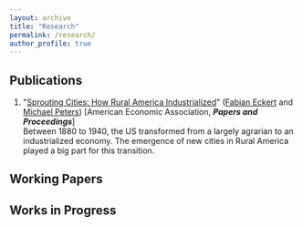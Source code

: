 ```yaml
---
layout: archive
title: "Research"
permalink: /research/
author_profile: true
---
```


## Publications
  1. "[Sprouting Cities: How Rural America Industrialized](/files/paper_pub_aeapandp_ejp.pdf)" ([Fabian Eckert](https://www.fpeckert.me) and [Michael Peters](https://mipeters.weebly.com)) [American Economic Association, ***Papers and Proceedings***]\
      Between 1880 to 1940, the US transformed from a largely agrarian to an industrialized economy. The emergence of new cities in Rural America played a big part for this transition. 

## Working Papers
 

<!--   1. "[External Validity and Implementation at Scale: Evidence from a Migration Loan Program in Bangladesh](/files/Paper_NLS_Evaluation.pdf)" (with Mushfiq Mobarak, Karim Naguib, Maira Emy Reimao, and Ashish Shenoy)
  2. "[Migration and the Labor Market Impacts of COVID-19](/files/Paper_COVID_Migration.pdf)" (with many co-authors)\
  Revision Submitted, *European Economic Review*
  4. "[Herder-Related Violence, Agricultural Work, and the Informal Sector as a Safety Net](/files/hrv_informality.pdf)" (with Jeffrey Bloem, Amy Damon, and David Francis) -->

## Works in Progress


